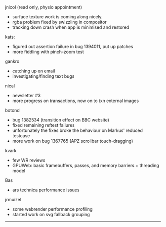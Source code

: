 jnicol (read only, physio appointment)
* surface texture work is coming along nicely.
* rgba problem fixed by swizzling in compositor
* tracking down crash when app is minimised and restored



kats:
* figured out assertion failure in bug 1394011, put up patches
* more fiddling with pinch-zoom test



gankro
* catching up on email
* investigating/finding text bugs



nical
* newsletter #3
* more progress on transactions, now on to txn external images



botond
* bug 1382534 (transition effect on BBC website) 
* fixed remaining reftest failures 
* unfortunately the fixes broke the behaviour on Markus' reduced testcase 
* more work on bug 1367765 (APZ scrollbar touch-dragging)



kvark
* few WR reviews
* GPUWeb: basic framebuffers, passes, and memory barriers + threading model



Bas
* ars technica performance issues



jrmuizel
* some webrender performance profiling
* started work on svg fallback grouping

________________


